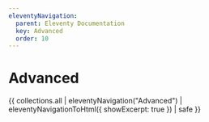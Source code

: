 ```yaml
---
eleventyNavigation:
  parent: Eleventy Documentation
  key: Advanced
  order: 10
---
```


# Advanced

{{ collections.all | eleventyNavigation("Advanced") | eleventyNavigationToHtml({ showExcerpt: true }) | safe }}
